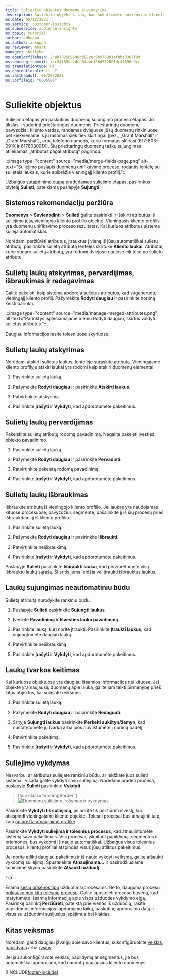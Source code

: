 ```yaml
---
title: Suliekite objektus duomenų suvienyjime
description: Suliekite objektus tam, kad sukurtumėte suvienytus kliento profilius.
ms.date: 05/10/2021
ms.service: customer-insights
ms.subservice: audience-insights
ms.topic: tutorial
author: adkuppa
ms.author: adkuppa
ms.reviewer: mhart
manager: shellyha
ms.openlocfilehash: 2cab702509596dd87c0c9b9769d1af8ba8387f9d
ms.sourcegitcommit: fcc94f55dc2dce84eae188d582801dc47696c9cc
ms.translationtype: HT
ms.contentlocale: lt-LT
ms.lasthandoff: 05/20/2021
ms.locfileid: "6085586"
---
```

# <a name="merge-entities"></a>Suliekite objektus

Suliejimo etapas yra paskutinis duomenų sujungimo proceso etapas. Jo tikslas – suderinti prieštaringus duomenis. Prieštaringų duomenų pavyzdžiai: kliento vardas, randamas dviejuose jūsų duomenų rinkiniuose, bet kiekviename iš jų rašomas šiek tiek skirtingai (pvz., „Grant Marshall“ ir „Grant Marshal“), arba telefono numeris, kurio formatas skiriasi (617-803-091X ir 617803091X). Šių prieštaringų duomenų taškų sujungimas atliekamas „atributas pagal atributą“ pagrindu.

:::image type="content" source="media/merge-fields-page.png" alt-text="Suliejimo puslapis duomenų unifikavimo procese, rodantis lentelę su sulietais laukais, kurie apibrėžia vieningąjį kliento profilį.":::

Užbaigus [sutapdinimo etapą](match-entities.md) pradedamas suliejimo etapas, pasirinkus plytelę **Sulieti**, pateikiamą puslapyje **Sujungti**.

## <a name="review-system-recommendations"></a>Sistemos rekomendacijų peržiūra

**Duomenys** > **Suvienodinti** > **Sulieti** galite pasirinkti ir išskirti atributus iš suliejimo jūsų vieningojo kliento profilio objekte. Vieningasis kliento profilis yra duomenų unifikavimo proceso rezultatas. Kai kuriuos atributus sistema sulieja automatiškai.

Norėdami peržiūrėti atributus, įtrauktus į vieną iš jūsų automatiškai sulietų atributų, pasirinkite sulietą atributą lentelės skirtuke **Kliento laukai**. Atributai, kurie sudaro sulietą atributą, yra rodomi dviejose naujose eilutėse po sulietu atributu.

## <a name="separate-rename-exclude-and-edit-merged-fields"></a>Sulietų laukų atskyrimas, pervardijimas, išbraukimas ir redagavimas

Galite pakeisti, kaip sistema apdoroja sulietus atributus, kad sugeneruotų vieningąjį kliento profilį. Pažymėkite **Rodyti daugiau** ir pasirinkite norimą keisti parinktį.

:::image type="content" source="media/manage-merged-attributes.png" alt-text="Parinktys išplečiamajame meniu Rodyti daugiau, skirtos valdyti sulietus atributus.":::

Daugiau informacijos rasite tolesniuose skyriuose.

## <a name="separate-merged-fields"></a>Sulietų laukų atskyrimas

Norėdami atskirti sulietus laukus, lentelėje suraskite atributą. Vieningajame kliento profilyje atskiri laukai yra rodomi kaip atskiri duomenų elementai. 

1. Pasirinkite sulietą lauką.
  
1. Pažymėkite **Rodyti daugiau** ir pasirinkite **Atskirti laukus**.
 
1. Patvirtinkite atskyrimą.

1. Pasirinkite **Įrašyti** ir **Vykdyti**, kad apdorotumėte pakeitimus.

## <a name="rename-merged-fields"></a>Sulietų laukų pervardijimas

Pakeiskite sulietų atributų rodomą pavadinimą. Negalite pakeisti įvesties objekto pavadinimo.

1. Pasirinkite sulietą lauką.
  
1. Pažymėkite **Rodyti daugiau** ir pasirinkite **Pervadinti**.

1. Patvirtinkite pakeistą rodomą pavadinimą. 

1. Pasirinkite **Įrašyti** ir **Vykdyti**, kad apdorotumėte pakeitimus.

## <a name="exclude-merged-fields"></a>Sulietų laukų išbraukimas

Išbraukite atributą iš vieningojo kliento profilio. Jei laukas yra naudojamas kituose procesuose, pavyzdžiui, segmente, pašalinkite jį iš šių procesų prieš išbraukdami jį iš kliento profilio. 

1. Pasirinkite sulietą lauką.
  
1. Pažymėkite **Rodyti daugiau** ir pasirinkite **Išbraukti**.

1. Patvirtinkite neišbraukimą.

1. Pasirinkite **Įrašyti** ir **Vykdyti**, kad apdorotumėte pakeitimus. 

Puslapyje **Sulieti** pasirinkite **Išbraukti laukai**, kad peržiūrėtumėte visų išbrauktų laukų sąrašą. Ši sritis jums leidžia vėl įtraukti išbrauktus laukus.

## <a name="manually-combine-fields"></a>Laukų sujungimas neautomatiniu būdu

Sulietą atributą nurodykite rankiniu būdu. 

1. Puslapyje **Sulieti** pasirinkite **Sujungti laukus**.

1. Įveskite **Pavadinimą** ir **Išvesties lauko pavadinimą**.

1. Pasirinkite lauką, kurį norite įtraukti. Pasirinkite **Įtraukti laukus**, kad sujungtumėte daugiau laukų.

1. Patvirtinkite neišbraukimą.

1. Pasirinkite **Įrašyti** ir **Vykdyti**, kad apdorotumėte pakeitimus. 

## <a name="change-the-order-of-fields"></a>Laukų tvarkos keitimas

Kai kuriuose objektuose yra daugiau išsamios informacijos nei kituose. Jei objekte yra naujausių duomenų apie lauką, galite jam teikti pirmenybę prieš kitus objektus, kai suliejate reikšmes.

1. Pasirinkite sulietą lauką.
  
1. Pažymėkite **Rodyti daugiau** ir pasirinkite **Redaguoti**.

1. Srityje **Sujungti laukus** pasirinkite **Perkelti aukštyn/žemyn**, kad nustatytumėte jų tvarką arba juos nuvilktumėte į norimą padėtį.

1. Patvirtinkite pakeitimą.

1. Pasirinkite **Įrašyti** ir **Vykdyti**, kad apdorotumėte pakeitimus.

## <a name="run-your-merge"></a>Suliejimo vykdymas

Nesvarbu, ar atributus suliejate rankiniu būdu, ar leidžiate juos sulieti sistemai, visada galite vykdyti savo suliejimą. Norėdami pradėti procesą, puslapyje **Sulieti** pasirinkite **Vykdyti**.

> [!div class="mx-imgBorder"]
> ![Duomenų suliejimo įrašymas ir vykdymas](media/configure-data-merge-save-run.png "Duomenų suliejimo įrašymas ir vykdymas")

Pasirinkite **Vykdyti tik suliejimą**, jei norite tik peržiūrėti išvestį, kuri atsispindi vieningajame kliento objekte. Tolesni procesai bus atnaujinti taip, kaip [apibrėžta atnaujinimo grafike](system.md#schedule-tab).

Pasirinkite **Vykdyti suliejimą ir tolesnius procesus**, kad atnaujintumėte sistemą savo pakeitimais. Visi procesai, įskaitant papildymą, segmentus ir priemones, bus vykdomi iš naujo automatiškai. Užbaigus visus tolesnius procesus, klientų profiliai atspindės visus jūsų atliktus pakeitimus.

Jei norite atlikti daugiau pakeitimų ir iš naujo vykdyti veiksmą, galite atšaukti vykdomą suliejimą. Spustelėkite **Atnaujinama...** ir pasirodžiusiame šoniniame skydo pasirinkite **Atšaukti užduotį**.

> [!TIP]
> Esama [šešių būsenos tipų](system.md#status-types) užduotims/procesams. Be to, dauguma procesų [priklauso nuo kitų tolesnių procesų](system.md#refresh-policies). Galite spustelėti proceso būseną, kad matytumėte išsamią informaciją apie visos užduoties vykdymo eigą. Pasirinkę parinktį **Peržiūrėti**, pateiktą prie vienos iš užduočių, rasite papildomos informacijos: apdorojimo laiką, paskutinę apdorojimo datą ir visus su užduotimi susijusius įspėjimus bei klaidas.

## <a name="next-step"></a>Kitas veiksmas

Norėdami gauti daugiau įžvalgų apie savo klientus, sukonfigūruokite [veiklas](activities.md), [papildymą](enrichment-hub.md) arba [ryšius](relationships.md).

Jei jau sukonfigūravote veiklas, papildymą ar segmentus, jie bus automatiškai apdorojami, kad naudotų naujausius kliento duomenys.

[!INCLUDE[footer-include](../includes/footer-banner.md)]
